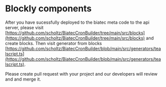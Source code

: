 # Blockly components

After you have sucessfully deployed to the biatec meta code to the api server, please visit [https://github.com/scholtz/BiatecCronBuilder/tree/main/src/blocks](https://github.com/scholtz/BiatecCronBuilder/tree/main/src/blocks) and create blocks. Then visit generator from blocks [https://github.com/scholtz/BiatecCronBuilder/blob/main/src/generators/tealscript.ts](https://github.com/scholtz/BiatecCronBuilder/blob/main/src/generators/tealscript.ts).

Please create pull request with your project and our developers will review and and merge it.
